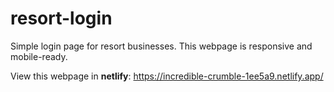 # resort-login
Simple login page for resort businesses. This webpage is responsive and mobile-ready.

View this webpage in **netlify**: https://incredible-crumble-1ee5a9.netlify.app/



